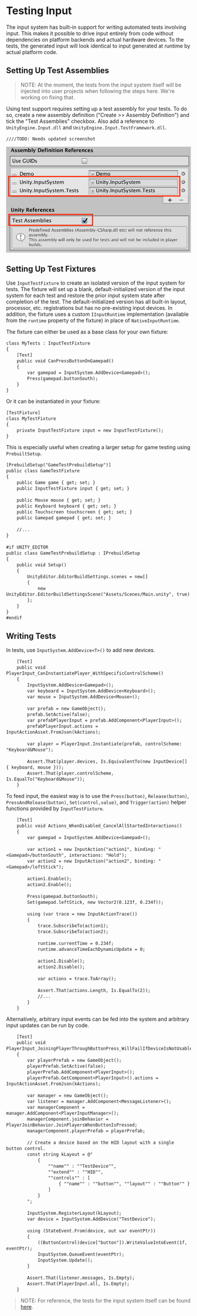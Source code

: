 # Testing Input

The input system has built-in support for writing automated tests involving input. This makes it possible to drive input entirely from code without dependencies on platform backends and actual hardware devices. To the tests, the generated input will look identical to input generated at runtime by actual platform code.

## Setting Up Test Assemblies

>NOTE: At the moment, the tests from the input system itself will be injected into user projects when following the steps here. We're working on fixing that.

Using test support requires setting up a test assembly for your tests. To do so, create a new assembly definition ("Create >> Assembly Definition") and tick the "Test Assemblies" checkbox. Also add a reference to `UnityEngine.Input.dll` and `UnityEngine.Input.TestFramework.dll`.

    ////TODO: Needs updated screenshot
![Test Assembly Setup](Images/TestAssemblySetup.png)

## Setting Up Test Fixtures

Use `InputTestFixture` to create an isolated version of the input system for tests. The fixture will set up a blank, default-initialized version of the input system for each test and restore the prior input system state after completion of the test. The default-initialized version has all built-in layout, processor, etc. registrations but has no pre-existing input devices. In addition, the fixture uses a custom `IInputRuntime` implementation (available from the `runtime` property of the fixture) in place of `NativeInputRuntime`.

The fixture can either be used as a base class for your own fixture:

```CSharp
class MyTests : InputTestFixture
{
    [Test]
    public void CanPressButtonOnGamepad()
    {
        var gamepad = InputSystem.AddDevice<Gamepad>();
        Press(gamepad.buttonSouth);
    }
}
```

Or it can be instantiated in your fixture:

```CSharp
[TestFixture]
class MyTestFixture
{
    private InputTestFixture input = new InputTestFixture();
}
```

This is especially useful when creating a larger setup for game testing using `PrebuiltSetup`.

```CSharp
[PrebuildSetup("GameTestPrebuildSetup")]
public class GameTestFixture
{
    public Game game { get; set; }
    public InputTestFixture input { get; set; }

    public Mouse mouse { get; set; }
    public Keyboard keyboard { get; set; }
    public Touchscreen touchscreen { get; set; }
    public Gamepad gamepad { get; set; }

    //...
}

#if UNITY_EDITOR
public class GameTestPrebuildSetup : IPrebuildSetup
{
    public void Setup()
    {
        UnityEditor.EditorBuildSettings.scenes = new[]
        {
            new UnityEditor.EditorBuildSettingsScene("Assets/Scenes/Main.unity", true)
        };
    }
}
#endif
```

## Writing Tests

In tests, use `InputSystem.AddDevice<T>()` to add new devices.

```CSharp
    [Test]
    public void PlayerInput_CanInstantiatePlayer_WithSpecificControlScheme()
    {
        InputSystem.AddDevice<Gamepad>();
        var keyboard = InputSystem.AddDevice<Keyboard>();
        var mouse = InputSystem.AddDevice<Mouse>();

        var prefab = new GameObject();
        prefab.SetActive(false);
        var prefabPlayerInput = prefab.AddComponent<PlayerInput>();
        prefabPlayerInput.actions = InputActionAsset.FromJson(kActions);

        var player = PlayerInput.Instantiate(prefab, controlScheme: "Keyboard&Mouse");

        Assert.That(player.devices, Is.EquivalentTo(new InputDevice[] { keyboard, mouse }));
        Assert.That(player.controlScheme, Is.EqualTo("Keyboard&Mouse"));
    }
```

To feed input, the easiest way is to use the `Press(button)`, `Release(button)`, `PressAndRelease(button)`, `Set(control,value)`, and `Trigger(action)` helper functions provided by `InputTestFixture`.

```CSharp
    [Test]
    public void Actions_WhenDisabled_CancelAllStartedInteractions()
    {
        var gamepad = InputSystem.AddDevice<Gamepad>();

        var action1 = new InputAction("action1", binding: "<Gamepad>/buttonSouth", interactions: "Hold");
        var action2 = new InputAction("action2", binding: "<Gamepad>/leftStick");

        action1.Enable();
        action2.Enable();

        Press(gamepad.buttonSouth);
        Set(gamepad.leftStick, new Vector2(0.123f, 0.234f));

        using (var trace = new InputActionTrace())
        {
            trace.SubscribeTo(action1);
            trace.SubscribeTo(action2);

            runtime.currentTime = 0.234f;
            runtime.advanceTimeEachDynamicUpdate = 0;

            action1.Disable();
            action2.Disable();

            var actions = trace.ToArray();

            Assert.That(actions.Length, Is.EqualTo(2));
            //...
        }
    }
```

Alternatively, arbitrary input events can be fed into the system and arbitrary input updates can be run by code.

```CSharp
    [Test]
    public void PlayerInput_JoiningPlayerThroughButtonPress_WillFailIfDeviceIsNotUsableWithPlayerActions()
    {
        var playerPrefab = new GameObject();
        playerPrefab.SetActive(false);
        playerPrefab.AddComponent<PlayerInput>();
        playerPrefab.GetComponent<PlayerInput>().actions = InputActionAsset.FromJson(kActions);

        var manager = new GameObject();
        var listener = manager.AddComponent<MessageListener>();
        var managerComponent = manager.AddComponent<PlayerInputManager>();
        managerComponent.joinBehavior = PlayerJoinBehavior.JoinPlayersWhenButtonIsPressed;
        managerComponent.playerPrefab = playerPrefab;

        // Create a device based on the HID layout with a single button control.
        const string kLayout = @"
            {
                ""name"" : ""TestDevice"",
                ""extend"" : ""HID"",
                ""controls"" : [
                    { ""name"" : ""button"", ""layout"" : ""Button"" }
                ]
            }
        ";

        InputSystem.RegisterLayout(kLayout);
        var device = InputSystem.AddDevice("TestDevice");

        using (StateEvent.From(device, out var eventPtr))
        {
            ((ButtonControl)device["button"]).WriteValueIntoEvent(1f, eventPtr);
            InputSystem.QueueEvent(eventPtr);
            InputSystem.Update();
        }

        Assert.That(listener.messages, Is.Empty);
        Assert.That(PlayerInput.all, Is.Empty);
    }
```

>NOTE: For reference, the tests for the input system itself can be found [here](https://github.com/Unity-Technologies/InputSystem/tree/stable/Packages/com.unity.inputsystem/Tests/InputSystem).
